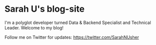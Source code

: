 # Sarah U's blog-site

I'm a polyglot developer turned Data & Backend Specialist and Technical Leader.
Welcome to my blog!

Follow me on Twitter for updates:
https://twitter.com/SarahNUsher
